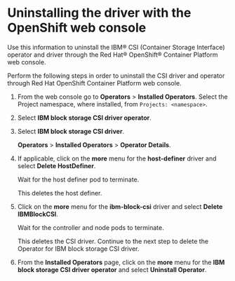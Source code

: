 # Uninstalling the driver with the OpenShift web console

Use this information to uninstall the IBM® CSI (Container Storage Interface) operator and driver through the Red Hat® OpenShift® Container Platform web console.

Perform the following steps in order to uninstall the CSI driver and operator through Red Hat OpenShift Container Platform web console.
1.  From the web console go to **Operators** > **Installed Operators**. Select the Project namespace, where installed, from `Projects: <namespace>`.

2.  Select **IBM block storage CSI driver operator**.

3.  Select **IBM block storage CSI driver**.

    **Operators** > **Installed Operators** > **Operator Details**.

4. If applicable, click on the **more** menu for the **host-definer** driver and select **Delete HostDefiner**.

    Wait for the host definer pod to terminate.

    This deletes the host definer. 

5. Click on the **more** menu for the **ibm-block-csi** driver and select **Delete IBMBlockCSI**.

    Wait for the controller and node pods to terminate.

    This deletes the CSI driver. Continue to the next step to delete the Operator for IBM block storage CSI driver.

6. From the **Installed Operators** page, click on the **more** menu for the **IBM block storage CSI driver operator** and select **Uninstall Operator**.


